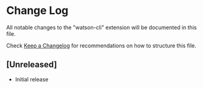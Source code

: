 # Change Log

All notable changes to the "watson-cli" extension will be documented in this file.

Check [Keep a Changelog](http://keepachangelog.com/) for recommendations on how to structure this file.

## [Unreleased]

- Initial release